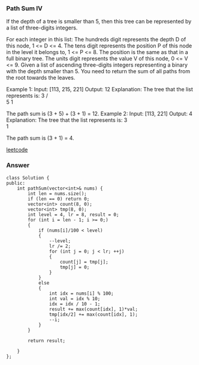 ### Path Sum IV
If the depth of a tree is smaller than 5, then this tree can be represented by a list of three-digits integers.

For each integer in this list:
The hundreds digit represents the depth D of this node, 1 <= D <= 4.
The tens digit represents the position P of this node in the level it belongs to, 1 <= P <= 8. The position is the same as that in a full binary tree.
The units digit represents the value V of this node, 0 <= V <= 9.
Given a list of ascending three-digits integers representing a binary with the depth smaller than 5. You need to return the sum of all paths from the root towards the leaves.

Example 1:
Input: [113, 215, 221]
Output: 12
Explanation: 
The tree that the list represents is:
    3
   / \
  5   1

The path sum is (3 + 5) + (3 + 1) = 12.
Example 2:
Input: [113, 221]
Output: 4
Explanation: 
The tree that the list represents is: 
    3
     \
      1

The path sum is (3 + 1) = 4.

[leetcode](https://leetcode.com/problems/path-sum-iv/description/)

### Answer
	class Solution {
	public:
	    int pathSum(vector<int>& nums) {
	        int len = nums.size();
	        if (len == 0) return 0;
	        vector<int> count(8, 0);
	        vector<int> tmp(8, 0);
	        int level = 4, lr = 8, result = 0;
	        for (int i = len - 1; i >= 0;)
	        {
	            if (nums[i]/100 < level)
	            {
	                --level;
	                lr /= 2;
	                for (int j = 0; j < lr; ++j)
	                {
	                    count[j] = tmp[j];
	                    tmp[j] = 0;
	                }
	            }
	            else
	            {
	                int idx = nums[i] % 100;
	                int val = idx % 10;
	                idx = idx / 10 - 1;
	                result += max(count[idx], 1)*val;
	                tmp[idx/2] += max(count[idx], 1);
	                --i;
	            }
	        }
	        
	        return result;
	        
	    }
	};